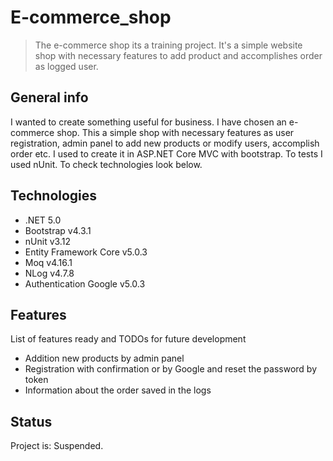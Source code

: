 # E-commerce_shop
> The e-commerce shop its a training project. It's a simple website shop with necessary features to add product and accomplishes order as logged user.

## General info
I wanted to create something useful for business. I have chosen an e-commerce shop. This a simple shop with necessary features as user registration, admin panel to add new products or modify users, accomplish order etc. I used to create it in ASP.NET Core MVC with bootstrap. To tests I used nUnit. To check technologies look below.

## Technologies
* .NET 5.0
* Bootstrap v4.3.1
* nUnit v3.12
* Entity Framework Core v5.0.3
* Moq v4.16.1
* NLog v4.7.8
* Authentication Google v5.0.3

## Features
List of features ready and TODOs for future development
* Addition new products by admin panel
* Registration with confirmation or by Google and reset the password by token
* Information about the order saved in the logs 

## Status
Project is: Suspended.
